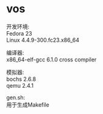 # vos
  
开发环境:  
Fedora 23  
Linux 4.4.9-300.fc23.x86_64  
  
编译器:  
x86_64-elf-gcc 6.1.0 cross compiler  
  
模拟器:  
bochs 2.6.8  
qemu 2.4.1  
  
gen.sh:  
用于生成Makefile  
